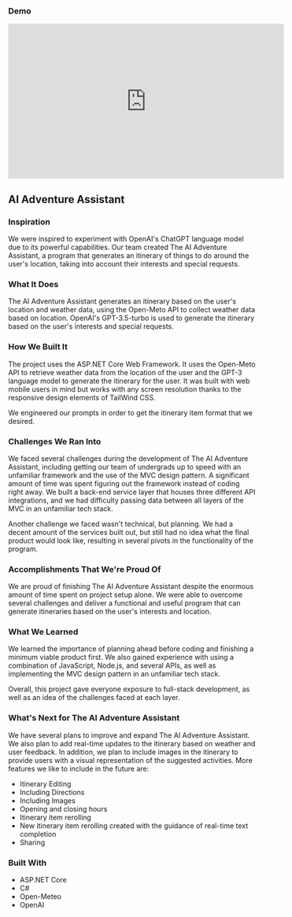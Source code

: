 ### Demo
<iframe width="560" height="315" src="https://www.youtube.com/embed/your-video-id](https://www.youtube.com/watch?v=Ui9V7CoP6mk" frameborder="0" allow="accelerometer; autoplay; encrypted-media; gyroscope; picture-in-picture" allowfullscreen></iframe>

## AI Adventure Assistant

### Inspiration
We were inspired to experiment with OpenAI's ChatGPT language model due to its powerful capabilities. Our team created The AI Adventure Assistant, a program that generates an itinerary of things to do around the user's location, taking into account their interests and special requests.

### What It Does
The AI Adventure Assistant generates an itinerary based on the user's location and weather data, using the Open-Meto API to collect weather data based on location. OpenAI's GPT-3.5-turbo is used to generate the itinerary based on the user's interests and special requests.

### How We Built It
The project uses the ASP.NET Core Web Framework. It uses the Open-Meto API to retrieve weather data from the location of the user and the GPT-3 language model to generate the itinerary for the user. It was built with web mobile users in mind but works with any screen resolution thanks to the responsive design elements of TailWind CSS.

We engineered our prompts in order to get the itinerary item format that we desired.

### Challenges We Ran Into
We faced several challenges during the development of The AI Adventure Assistant, including getting our team of undergrads up to speed with an unfamiliar framework and the use of the MVC design pattern. A significant amount of time was spent figuring out the framework instead of coding right away. We built a back-end service layer that houses three different API integrations, and we had difficulty passing data between all layers of the MVC in an unfamiliar tech stack.

Another challenge we faced wasn't technical, but planning. We had a decent amount of the services built out, but still had no idea what the final product would look like, resulting in several pivots in the functionality of the program.

### Accomplishments That We're Proud Of
We are proud of finishing The AI Adventure Assistant despite the enormous amount of time spent on project setup alone. We were able to overcome several challenges and deliver a functional and useful program that can generate itineraries based on the user's interests and location.

### What We Learned
We learned the importance of planning ahead before coding and finishing a minimum viable product first. We also gained experience with using a combination of JavaScript, Node.js, and several APIs, as well as implementing the MVC design pattern in an unfamiliar tech stack.

Overall, this project gave everyone exposure to full-stack development, as well as an idea of the challenges faced at each layer.

### What's Next for The AI Adventure Assistant
We have several plans to improve and expand The AI Adventure Assistant. We also plan to add real-time updates to the itinerary based on weather and user feedback. In addition, we plan to include images in the itinerary to provide users with a visual representation of the suggested activities. More features we like to include in the future are:
- Itinerary Editing
- Including Directions
- Including Images
- Opening and closing hours
- Itinerary item rerolling
- New itinerary item rerolling created with the guidance of real-time text completion
- Sharing

### Built With
- ASP.NET Core
- C#
- Open-Meteo
- OpenAI
